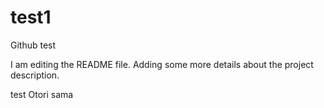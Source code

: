 # test1
Github test

I am editing the README file. Adding some more details about the project description.

test Otori sama
